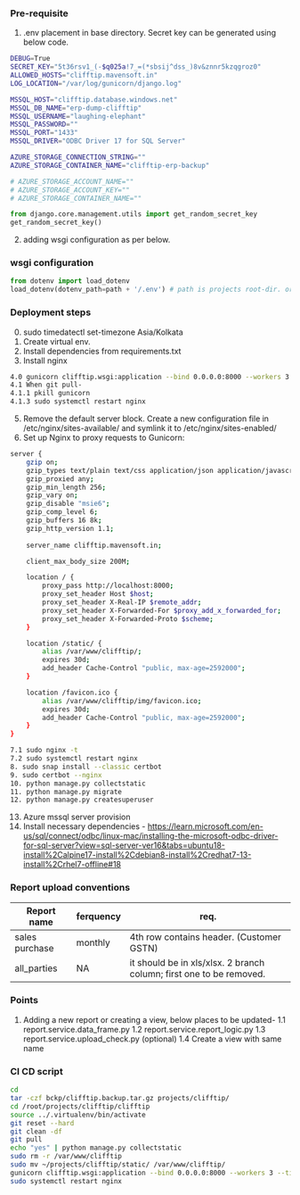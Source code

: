 ### Pre-requisite
1. .env placement in base directory. Secret key can be generated using below code.

```bash
DEBUG=True
SECRET_KEY="5t36rsv1_(-$q025a!7_=(*sbsij^dss_)8v&znnr5kzqgroz0"
ALLOWED_HOSTS="clifftip.mavensoft.in"
LOG_LOCATION="/var/log/gunicorn/django.log"

MSSQL_HOST="clifftip.database.windows.net"
MSSQL_DB_NAME="erp-dump-clifftip"
MSSQL_USERNAME="laughing-elephant"
MSSQL_PASSWORD=""
MSSQL_PORT="1433"
MSSQL_DRIVER="ODBC Driver 17 for SQL Server"

AZURE_STORAGE_CONNECTION_STRING=""
AZURE_STORAGE_CONTAINER_NAME="clifftip-erp-backup"

# AZURE_STORAGE_ACCOUNT_NAME=""
# AZURE_STORAGE_ACCOUNT_KEY=""
# AZURE_STORAGE_CONTAINER_NAME=""

```
```python
from django.core.management.utils import get_random_secret_key  
get_random_secret_key()
```

2. adding wsgi configuration as per below.
### wsgi configuration

```python
from dotenv import load_dotenv
load_dotenv(dotenv_path=path + '/.env') # path is projects root-dir. or base-dir.
```


### Deployment steps
0. sudo timedatectl set-timezone Asia/Kolkata
1. Create virtual env.
2. Install dependencies from requirements.txt
3. Install nginx
```bash
4.0 gunicorn clifftip.wsgi:application --bind 0.0.0.0:8000 --workers 3 --access-logfile /var/log/gunicorn/access.log --error-logfile /var/log/gunicorn/error.log &
4.1 When git pull- 
4.1.1 pkill gunicorn
4.1.3 sudo systemctl restart nginx
```
5. Remove the default server block. Create a new configuration file in /etc/nginx/sites-available/ and symlink it to /etc/nginx/sites-enabled/
6. Set up Nginx to proxy requests to Gunicorn:
```bash
server {
    gzip on;
    gzip_types text/plain text/css application/json application/javascript text/xml application/xml application/xml+rss text/javascript;
    gzip_proxied any;
    gzip_min_length 256;
    gzip_vary on;
    gzip_disable "msie6";
    gzip_comp_level 6;
    gzip_buffers 16 8k;
    gzip_http_version 1.1;
    
    server_name clifftip.mavensoft.in;

    client_max_body_size 200M;

    location / {
        proxy_pass http://localhost:8000;
        proxy_set_header Host $host;
        proxy_set_header X-Real-IP $remote_addr;
        proxy_set_header X-Forwarded-For $proxy_add_x_forwarded_for;
        proxy_set_header X-Forwarded-Proto $scheme;
    }

    location /static/ {
        alias /var/www/clifftip/;
        expires 30d;
        add_header Cache-Control "public, max-age=2592000";
    }

    location /favicon.ico {
        alias /var/www/clifftip/img/favicon.ico;
        expires 30d;
        add_header Cache-Control "public, max-age=2592000";
    }
}
```
```bash
7.1 sudo nginx -t
7.2 sudo systemctl restart nginx
8. sudo snap install --classic certbot
9. sudo certbot --nginx
10. python manage.py collectstatic
11. python manage.py migrate
12. python manage.py createsuperuser
```
13. Azure mssql server provision
14. Install necessary dependencies - https://learn.microsoft.com/en-us/sql/connect/odbc/linux-mac/installing-the-microsoft-odbc-driver-for-sql-server?view=sql-server-ver16&tabs=ubuntu18-install%2Calpine17-install%2Cdebian8-install%2Credhat7-13-install%2Crhel7-offline#18

### Report upload conventions
|Report name|ferquency|req.|
|-|-|-|
|sales purchase|monthly|4th row contains header. (Customer GSTN)|
|all_parties|NA|it should be in xls/xlsx. 2 branch column; first one to be removed.|


### Points
1. Adding a new report or creating a view, below places to be updated-
1.1 report.service.data_frame.py
1.2 report.service.report_logic.py
1.3 report.service.upload_check.py (optional)
1.4 Create a view with same name

### CI CD script
```bash
cd
tar -czf bckp/clifftip.backup.tar.gz projects/clifftip/
cd /root/projects/clifftip/clifftip
source ../.virtualenv/bin/activate
git reset --hard
git clean -df
git pull
echo "yes" | python manage.py collectstatic
sudo rm -r /var/www/clifftip
sudo mv ~/projects/clifftip/static/ /var/www/clifftip/
gunicorn clifftip.wsgi:application --bind 0.0.0.0:8000 --workers 3 --timeout 300 --access-logfile /var/log/gunicorn/clifftip/access.log --error-logfile /var/log/gunicorn/clifftip/error.log &
sudo systemctl restart nginx
```